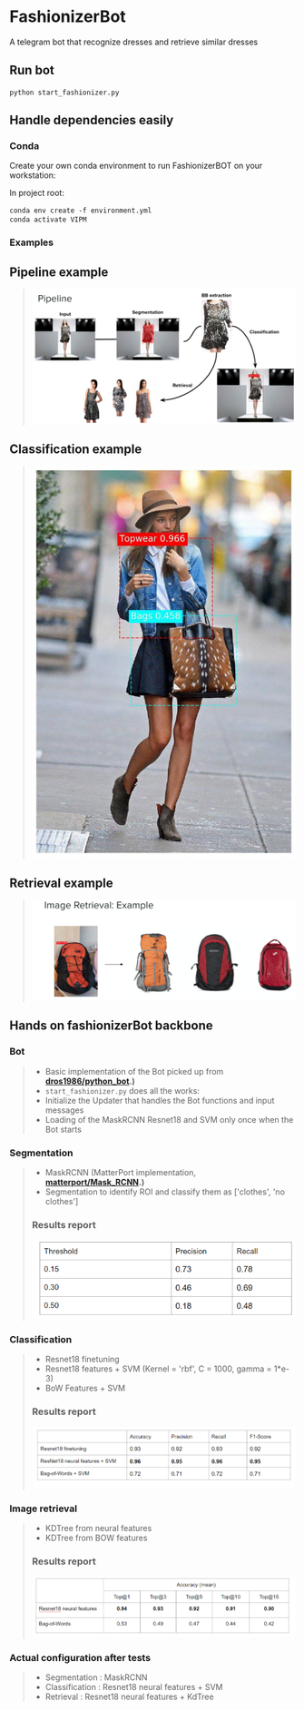 # FashionizerBot
A telegram bot that recognize dresses and retrieve similar dresses

## Run bot
```
python start_fashionizer.py
```

## Handle dependencies easily

### Conda
Create your own conda environment to run FashionizerBOT on your workstation:

In project root:
```
conda env create -f environment.yml
conda activate VIPM
```

### Examples


## Pipeline example
>![Pipeline example](/Image/pipeline.png "Pipeline")

## Classification example
>![Classification example](/Image/girl.jpg "Classification")

## Retrieval example
>![Retrieval example](/Image/retrieval_example.png "Retrieval")


## Hands on fashionizerBot backbone

### Bot
>
> - Basic implementation of the Bot picked up from **[dros1986/python_bot](https://github.com/dros1986/python_bot).)**
> - `start_fashionizer.py` does all the works:
> - Initialize the Updater that handles the Bot functions and input messages
> - Loading of the MaskRCNN Resnet18 and SVM only once when the Bot starts

### Segmentation

>
> - MaskRCNN (MatterPort implementation, **[matterport/Mask_RCNN](https://github.com/matterport/Mask_RCNN).)** 
> - Segmentation to identify ROI and classify them as ['clothes', 'no clothes']
>
> ### Results report
> ![Segmentation Report](/Image/MaskRCNN_Report.png "MaskRCNN, results on test set.")

### Classification

>
> - Resnet18 finetuning 
> - Resnet18 features + SVM (Kernel = 'rbf', C = 1000, gamma = 1*e-3)
> - BoW Features + SVM
> ### Results report
> ![Classification Report](/Image/Classification_Report.png "Resnet18 neural features + SVM, results on test set.")


### Image retrieval

>
> - KDTree from neural features
> - KDTree from BOW features
> ### Results report
> ![Segmentation Report](/Image/KDTree_Report.png "MaskRCNN, results on test set.")


### Actual configuration after tests

>
> - Segmentation : MaskRCNN
> - Classification : Resnet18 neural features + SVM
> - Retrieval : Resnet18 neural features + KdTree